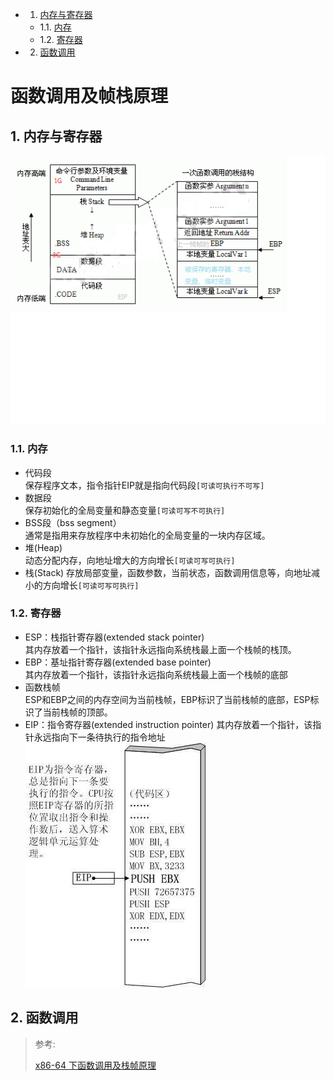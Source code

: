 <!-- vscode-markdown-toc -->
* 1. [内存与寄存器](#)
	* 1.1. [ 内存](#-1)
	* 1.2. [寄存器](#-1)
* 2. [函数调用](#-1)

<!-- vscode-markdown-toc-config
	numbering=true
	autoSave=true
	/vscode-markdown-toc-config -->
<!-- /vscode-markdown-toc -->

# 函数调用及帧栈原理
##  1. <a name=''></a>内存与寄存器  
![进程内存](images/进程内存.png)    
###  1.1. <a name='-1'></a> 内存
* 代码段    
    保存程序文本，指令指针EIP就是指向代码段`[可读可执行不可写]`
* 数据段    
    保存初始化的全局变量和静态变量`[可读可写不可执行]`
* BSS段（bss segment）  
    通常是指用来存放程序中未初始化的全局变量的一块内存区域。
* 堆(Heap)  
    动态分配内存，向地址增大的方向增长`[可读可写可执行]`
* 栈(Stack)
    存放局部变量，函数参数，当前状态，函数调用信息等，向地址减小的方向增长`[可读可写可执行]`
###  1.2. <a name='-1'></a>寄存器
* ESP：栈指针寄存器(extended stack pointer)     
    其内存放着一个指针，该指针永远指向系统栈最上面一个栈帧的栈顶。
* EBP：基址指针寄存器(extended base pointer)    
    其内存放着一个指针，该指针永远指向系统栈最上面一个栈帧的底部
* 函数栈帧  
    ESP和EBP之间的内存空间为当前栈帧，EBP标识了当前栈帧的底部，ESP标识了当前栈帧的顶部。
* EIP：指令寄存器(extended instruction pointer)
    其内存放着一个指针，该指针永远指向下一条待执行的指令地址    
    ![EIP](images/EIP.jpg)

##  2. <a name='-1'></a>函数调用

>参考:
>
> [x86-64 下函数调用及栈帧原理](https://blog.csdn.net/lqt641/article/details/73002566)

